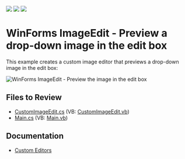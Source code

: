 <!-- default badges list -->
![](https://img.shields.io/endpoint?url=https://codecentral.devexpress.com/api/v1/VersionRange/128622369/13.1.4%2B)
[![](https://img.shields.io/badge/Open_in_DevExpress_Support_Center-FF7200?style=flat-square&logo=DevExpress&logoColor=white)](https://supportcenter.devexpress.com/ticket/details/E3012)
[![](https://img.shields.io/badge/📖_How_to_use_DevExpress_Examples-e9f6fc?style=flat-square)](https://docs.devexpress.com/GeneralInformation/403183)
<!-- default badges end -->

# WinForms ImageEdit - Preview a drop-down image in the edit box

This example creates a custom image editor that previews a drop-down image in the edit box:

![WinForms ImageEdit - Preview the image in the edit box](https://raw.githubusercontent.com/DevExpress-Examples/how-to-show-an-image-contained-in-the-imageedit-dropdown-and-also-in-its-edit-box-e3012/13.1.4%2B/media/winforms-imageedit-with-preview.png)


## Files to Review

* [CustomImageEdit.cs](./CS/WindowsApplication3/CustomImageEdit.cs) (VB: [CustomImageEdit.vb](./VB/WindowsApplication3/CustomImageEdit.vb))
* [Main.cs](./CS/WindowsApplication3/Main.cs) (VB: [Main.vb](./VB/WindowsApplication3/Main.vb))


## Documentation

* [Custom Editors](https://docs.devexpress.com/WindowsForms/4716/controls-and-libraries/editors-and-simple-controls/common-editor-features-and-concepts/custom-editors)

